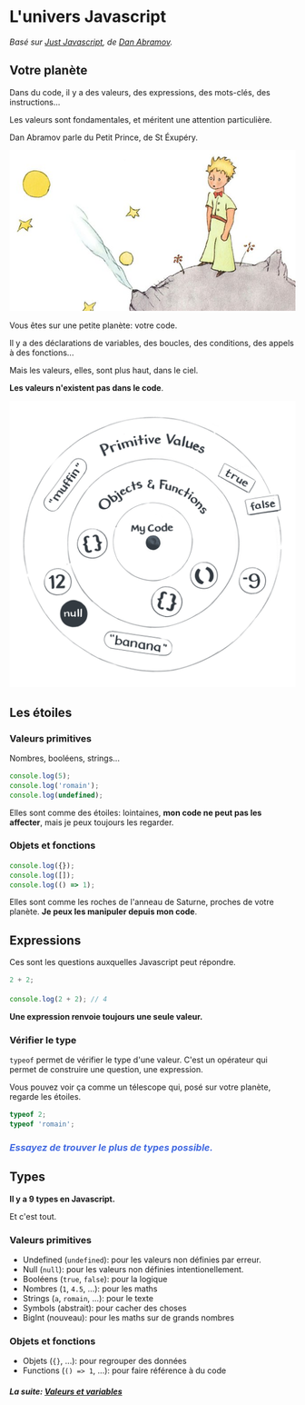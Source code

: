 # L'univers Javascript

_Basé sur [Just Javascript](https://justjavascript.com/), de [Dan Abramov](https://twitter.com/dan_abramov)._

## Votre planète

Dans du code, il y a des valeurs, des expressions, des mots-clés, des instructions...

Les valeurs sont fondamentales, et méritent une attention particulière.

Dan Abramov parle du Petit Prince, de St Éxupéry.

![Le petit Prince](../images/little_prince.jpg)

Vous êtes sur une petite planète: votre code.

Il y a des déclarations de variables, des boucles, des conditions, des appels à des fonctions...

Mais les valeurs, elles, sont plus haut, dans le ciel.

**Les valeurs n'existent pas dans le code**.

[![L'univers Javascript](../images/universe.png)](https://illustrated.dev/)

## Les étoiles

### Valeurs primitives

Nombres, booléens, strings...

```js
console.log(5);
console.log('romain');
console.log(undefined);
```

Elles sont comme des étoiles: lointaines, **mon code ne peut pas les affecter**, mais je peux toujours les regarder.

### Objets et fonctions

```js
console.log({});
console.log([]);
console.log(() => 1);
```

Elles sont comme les roches de l'anneau de Saturne, proches de votre planète. **Je peux les manipuler depuis mon code**.

## Expressions

Ces sont les questions auxquelles Javascript peut répondre.

```js
2 + 2;

console.log(2 + 2); // 4
```

**Une expression renvoie toujours une seule valeur.**

### Vérifier le type

`typeof` permet de vérifier le type d'une valeur. C'est un opérateur qui permet de construire une question, une expression.

Vous pouvez voir ça comme un télescope qui, posé sur votre planète, regarde les étoiles.

```js
typeof 2;
typeof 'romain';
```

### _<span style="color:royalblue">Essayez de trouver le plus de types possible.</span>_

## Types

**Il y a 9 types en Javascript.**

Et c'est tout.

### Valeurs primitives

- Undefined (`undefined`): pour les valeurs non définies par erreur.
- Null (`null`): pour les valeurs non définies intentionellement.
- Booléens (`true`, `false`): pour la logique
- Nombres (`1`, `4.5`, ...): pour les maths
- Strings (`a`, `romain`, ...): pour le texte
- Symbols (abstrait): pour cacher des choses
- BigInt (nouveau): pour les maths sur de grands nombres

### Objets et fonctions

- Objets (`{}`, ...): pour regrouper des données
- Functions (`() => 1`, ...): pour faire référence à du code

#### _La suite: [Valeurs et variables](./1-3_variables.md)_
